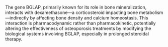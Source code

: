The gene BGLAP, primarily known for its role in bone mineralization, interacts with dexamethasone—a corticosteroid impacting bone metabolism—indirectly by affecting bone density and calcium homeostasis. This interaction is pharmacodynamic rather than pharmacokinetic, potentially altering the effectiveness of osteoporosis treatments by modifying the biological systems involving BGLAP, especially in prolonged steroidal therapy.
